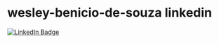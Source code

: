 # wesley-benicio-de-souza linkedin
<div id="badges">
<a href="https://www.linkedin.com/in/WesleyBenício
/">
<img src="https://img.shields.io/badge/LinkedIn-blue?style=for-the-badge&logo=linkedin&logoColor=white" alt="LinkedIn Badge"/= </a>
</div>
